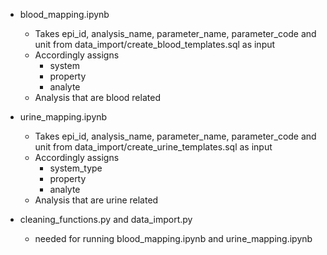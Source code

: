- blood_mapping.ipynb

    - Takes epi_id, analysis_name, parameter_name, parameter_code and unit 
    from data_import/create_blood_templates.sql as input
    - Accordingly assigns 
        * system 
        * property
        * analyte
    - Analysis that are blood related 
    
- urine_mapping.ipynb
    - Takes epi_id, analysis_name, parameter_name, parameter_code and unit 
    from data_import/create_urine_templates.sql as input
    - Accordingly assigns 
        * system_type
        * property 
        * analyte
    - Analysis that are urine related
    
- cleaning_functions.py and data_import.py
    - needed for running blood_mapping.ipynb and urine_mapping.ipynb
